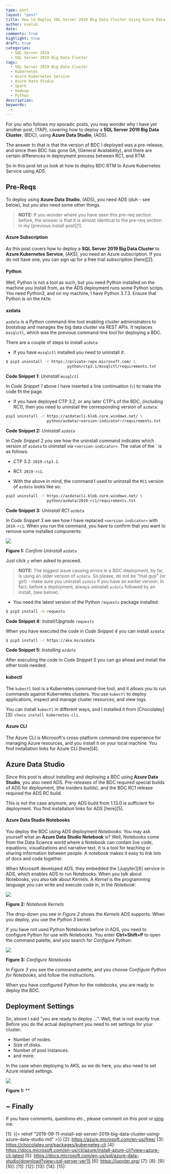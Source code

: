 ```yaml
---
type: post
layout: "post"
title: How to Deploy SQL Server 2019 Big Data Cluster Using Azure Data Studio
author: nielsb
date: 
comments: true
highlight: true
draft: true
categories:
  - SQL Server 2019
  - SQL Server 2019 Big Data Cluster
tags:
  - SQL Server 2019 Big Data Cluster
  - Kubernetes
  - Azure Kubernetes Service
  - Azure Data Studio
  - Spark
  - Hadoop
  - Python
description: 
keywords:
  -   
---
```


For you who follows my sporadic posts, you may wonder why I have yet another post, (YAP), covering how to deploy a **SQL Server 2019 Big Data Cluster**, (BDC), using **Azure Data Studio**, (ADS).
 
The answer to that is that the version of BDC I deployed was a pre-release, and since then BDC has gone GA, (General Availability), and there are certain differences in deployment process between RC1, and RTM.

So in this post let us look at how to deploy BDC RTM to Azure Kubernetes Service using ADS.

<!--more-->

## Pre-Reqs

To deploy using **Azure Data Studio**, (ADS), you need ADS (duh - see below), but you also need some other things.

> **NOTE:** If you wonder where you have seen this pre-req section before, the answer is that it is almost identical to the pre-req section in my [previous install post][1].

#### Azure Subscription

As this post covers how to deploy a **SQL Server 2019 Big Data Cluster** to **Azure Kubernetes Service**, (AKS), you need an Azure subscription. If you do not have one, you can sign up for a free trial subscription [here][2].

#### Python

Well, Python is not a tool as such, but you need Python installed on the machine you install from, as the ADS deployment runs some Python scrips. You need Python3, and on my machine, I have Python 3.7.3. Ensure that Python is on the `PATH`.

#### azdata

`azdata` is a Python command-line tool enabling cluster administrators to bootstrap and manages the big data cluster via REST APIs. It replaces `mssqlctl`, which was the previous command-line tool for deploying a BDC.

There are a couple of steps to install `azdata`:

* If you have `mssqlctl` installed you need to uninstall it:

```bash
$ pip3 uninstall -r https://private-repo.microsoft.com/ \
                           python/ctp3.1/mssqlctl/requirements.txt
```
**Code Snippet 1:** *Uninstall `mssqlctl`*

In *Code Snippet 1* above I have inserted a line continuation (`\`) to make the code fit the page.

* If you have deployed CTP 3.2, or any later CTP's of the BDC, (including RC1), then you need to uninstall the corresponding version of `azdata`:

``` bash
pip3 uninstall -r https://azdatacli.blob.core.windows.net/ \
                  python/azdata/<version-indicator>/requirements.txt
```
**Code Snippet 2:** *Uninstall `azdata`*

In *Code Snippet 2* you see how the uninstall command indicates which version of `azdata` to uninstall via `<version-indicator>`. The value of the `<version-indicator> is as follows:

* CTP 3.2: `2019-ctp3.2`.
* RC1: `2019-rc1`.

* With the above in mind, the command I used to uninstall the `RC1` version of `azdata` looks like so:

``` bash
pip3 uninstall -r https://azdatacli.blob.core.windows.net/ \
                  python/azdata/2019-rc1/requirements.txt
```
**Code Snippet 3:** *Uninstall RC1 `azdata`*

In *Code Snippet 3* we see how I have replaced `<version-indicator>` with `2019-rc1`. When you run the command, you have to confirm that you want to remove some installed components: 

![](/images/posts/inst-bdcrc1-uninst-azdata.png)

**Figure 1:** *Confirm Uninstall `azdata`*

Just click `y` when asked to proceed.

> **NOTE:** The biggest issue causing errors in a BDC deployment, by far, is using an older version of `azdata`. So please, do not be "that guy" (or girl) - make sure you uninstall `azdata` if you have an earlier version. In fact, before a deployment, always uninstall `azdata` followed by an install, (see below).

* You need the latest version of the Python `requests` package installed:

``` bash
$ pip3 install -U requests
```
**Code Snippet 4:** *Install/Upgrade `requests`*

When you have executed the code in *Code Snippet 4* you can install `azdata`:

``` bash
$ pip3 install -r https://aka.ms/azdata
```
**Code Snippet 5:** *Installing `azdata`*

After executing the code in *Code Snippet 5* you can go ahead and install the other tools needed.

#### kubectl

The `kubectl` tool is a Kubernetes command-line tool, and it allows you to run commands against Kubernetes clusters. You use `kubectl` to deploy applications, inspect and manage cluster resources, and view logs.

You can install `kubectl` in different ways, and I installed it from [Chocolatey][3]: `choco install kubernetes-cli`.

#### Azure CLI

The Azure CLI is Microsoft's cross-platform command-line experience for managing Azure resources, and you install it on your local machine. You find installation links for Azure CLI [here][4].

## Azure Data Studio

Since this post is about installing and deploying a BDC using **Azure Data Studio**, you also need ADS. Pre-releases of the BDC required special builds of ADS for deployment, (the Insiders builds), and the BDC RC1 release required the ADS RC build.

This is not the case anymore; any ADS build from 1.13.0 is sufficient for deployment. You find installation links for ADS [here][5].

#### Azure Data Studio Notebooks

You deploy the BDC using ADS deployment *Notebooks*. You may ask yourself what an **Azure Data Studio Notebook** is? Well, Notebooks come from the Data Science world where a Notebook can contain live code, equations, visualizations and narrative text. It is a tool for teaching or sharing information between people. A notebook makes it easy to link lots of docs and code together.

When Microsoft developed ADS, they embedded the [Jupyter][6] service in ADS, which enables ADS to run Notebooks. When you talk about Notebooks, you also talk about *Kernels*. A *Kernel* is the programming language you can write and execute code in, in the *Notebook*:

![](/images/posts/inst-bdcrc1-ads-notebook-kernels.png)

**Figure 2:** *Notebook Kernels*

The drop-down you see in *Figure 2* shows the *Kernels* ADS supports. When you deploy, you use the *Python 3* kernel.

If you have not used Python Notebooks before in ADS, you need to configure Python for use with Notebooks. You enter **Ctrl+Shift+P** to open the command palette, and you search for *Configure Python*:

![](/images/posts/inst-bdcrc1-ads-configure-notebooks.png)

**Figure 3:** *Configure Notebooks*

In *Figure 3* you see the command palette, and you choose *Configure Python for Notebooks*, and follow the instructions.

When you have configured Python for the notebooks, you are ready to deploy the BDC.

## Deployment Settings




So, above I said "you are ready to deploy ...". Well, that is not exactly true. Before you do the actual deployment you need to set settings for your cluster:

* Number of nodes.
* Size of disks.
* Number of pool instances.
* and more.

In the case when deploying to AKS, as we do here, you also need to set Azure related settings. 





![](/images/posts/<image_name_incl_ext>)

**Figure 1:** **

## ~ Finally

If you have comments, questions etc., please comment on this post or [ping][ma] me.

[ma]: mailto:niels.it.berglund@gmail.com
[mp]: https://blog.acolyer.org
[iq]: https://www.infoq.com/
[ew]: http://sqlonice.com/
[re]: http://blog.revolutionanalytics.com
[sqsk]: https://www.sqlskills.com
[ba]: https://twitter.com/bob_albright


<!--
  post reference
  [pkg1]: {{< relref "" >}}
-->  


[1]: {{< relref "2019-09-11-install-sql-server-2019-big-data-cluster-using-azure-data-studio.md" >}}
[2]: https://azure.microsoft.com/en-us/free/
[3]: https://chocolatey.org/packages/kubernetes-cli
[4]: https://docs.microsoft.com/en-us/cli/azure/install-azure-cli?view=azure-cli-latest
[5]: https://docs.microsoft.com/en-us/sql/azure-data-studio/download?view=sql-server-ver15
[6]: https://jupyter.org/
[7]:
[8]:
[9]:
[10]:
[11]:
[12]:
[13]:
[14]:
[15]:   

<!--
[series1]: <> [SQL Server R Services](/series/sql_server_2k16_r_services)
[series2]: <> [Install R Packages in SQL Server ML Services](/series/sql_server_ml_services_install_packages)
[series3]: <> [sp_execute_external_script and SQL Server Compute Context](/series/spees_and_sql_compute_context)
-->

<!--
[findstr]: <> findstr /I \<word_to_find\> *
-->
